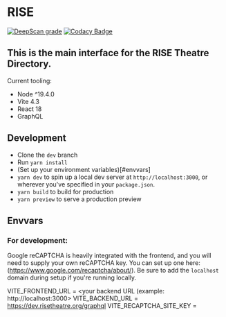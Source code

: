 # RISE

[![DeepScan grade](https://deepscan.io/api/teams/14424/projects/23596/branches/718895/badge/grade.svg)](https://deepscan.io/dashboard#view=project&tid=14424&pid=23596&bid=718895)
[![Codacy Badge](https://app.codacy.com/project/badge/Grade/64f466be6e654cd2a2bb790971fb07ef)](https://app.codacy.com/gh/roundhousedesigns/rise-frontend/dashboard?utm_source=gh&utm_medium=referral&utm_content=&utm_campaign=Badge_grade)

## This is the main interface for the RISE Theatre Directory.

Current tooling:

- Node ^19.4.0
- Vite 4.3
- React 18
- GraphQL

## Development

- Clone the `dev` branch
- Run `yarn install`
- (Set up your environment variables)[#envvars]
- `yarn dev` to spin up a local dev server at `http://localhost:3000`, or wherever you've specified in your `package.json`.
- `yarn build` to build for production
- `yarn preview` to serve a production preview

## Envvars

### For development:

Google reCAPTCHA is heavily integrated with the frontend, and you will need to supply your own reCAPTCHA key. You can set up one here: (https://www.google.com/recaptcha/about/). Be sure to add the `localhost` domain during setup if you're running locally.

VITE_FRONTEND_URL = <your backend URL (example: http://localhost:3000>
VITE_BACKEND_URL = https://dev.risetheatre.org/graphql
VITE_RECAPTCHA_SITE_KEY = <your recaptcha site key>
